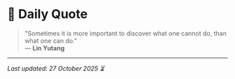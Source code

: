 # 📜 Daily Quote

> "Sometimes it is more important to discover what one cannot do, than what one can do."  
> — **Lin Yutang**

---

_Last updated: 27 October 2025 ⏳_
